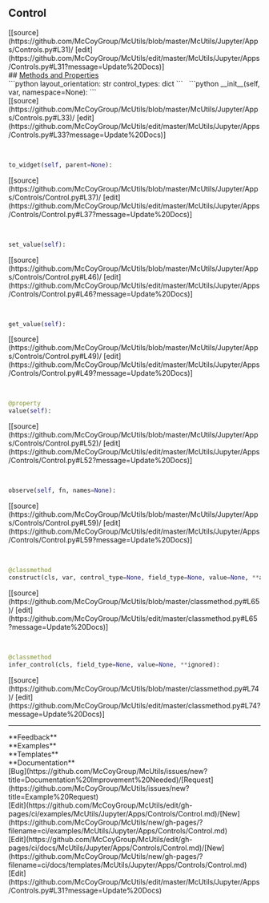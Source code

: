 ## <a id="McUtils.Jupyter.Apps.Controls.Control">Control</a> 

<div class="docs-source-link" markdown="1">
[[source](https://github.com/McCoyGroup/McUtils/blob/master/McUtils/Jupyter/Apps/Controls.py#L31)/
[edit](https://github.com/McCoyGroup/McUtils/edit/master/McUtils/Jupyter/Apps/Controls.py#L31?message=Update%20Docs)]
</div>









<div class="collapsible-section">
 <div class="collapsible-section collapsible-section-header" markdown="1">
## <a class="collapse-link" data-toggle="collapse" href="#methods" markdown="1"> Methods and Properties</a> <a class="float-right" data-toggle="collapse" href="#methods"><i class="fa fa-chevron-down"></i></a>
 </div>
 <div class="collapsible-section collapsible-section-body collapse show" id="methods" markdown="1">
 ```python
layout_orientation: str
control_types: dict
```
<a id="McUtils.Jupyter.Apps.Controls.Control.__init__" class="docs-object-method">&nbsp;</a> 
```python
__init__(self, var, namespace=None): 
```
<div class="docs-source-link" markdown="1">
[[source](https://github.com/McCoyGroup/McUtils/blob/master/McUtils/Jupyter/Apps/Controls.py#L33)/
[edit](https://github.com/McCoyGroup/McUtils/edit/master/McUtils/Jupyter/Apps/Controls.py#L33?message=Update%20Docs)]
</div>


<a id="McUtils.Jupyter.Apps.Controls.Control.to_widget" class="docs-object-method">&nbsp;</a> 
```python
to_widget(self, parent=None): 
```
<div class="docs-source-link" markdown="1">
[[source](https://github.com/McCoyGroup/McUtils/blob/master/McUtils/Jupyter/Apps/Controls/Control.py#L37)/
[edit](https://github.com/McCoyGroup/McUtils/edit/master/McUtils/Jupyter/Apps/Controls/Control.py#L37?message=Update%20Docs)]
</div>


<a id="McUtils.Jupyter.Apps.Controls.Control.set_value" class="docs-object-method">&nbsp;</a> 
```python
set_value(self): 
```
<div class="docs-source-link" markdown="1">
[[source](https://github.com/McCoyGroup/McUtils/blob/master/McUtils/Jupyter/Apps/Controls/Control.py#L46)/
[edit](https://github.com/McCoyGroup/McUtils/edit/master/McUtils/Jupyter/Apps/Controls/Control.py#L46?message=Update%20Docs)]
</div>


<a id="McUtils.Jupyter.Apps.Controls.Control.get_value" class="docs-object-method">&nbsp;</a> 
```python
get_value(self): 
```
<div class="docs-source-link" markdown="1">
[[source](https://github.com/McCoyGroup/McUtils/blob/master/McUtils/Jupyter/Apps/Controls/Control.py#L49)/
[edit](https://github.com/McCoyGroup/McUtils/edit/master/McUtils/Jupyter/Apps/Controls/Control.py#L49?message=Update%20Docs)]
</div>


<a id="McUtils.Jupyter.Apps.Controls.Control.value" class="docs-object-method">&nbsp;</a> 
```python
@property
value(self): 
```
<div class="docs-source-link" markdown="1">
[[source](https://github.com/McCoyGroup/McUtils/blob/master/McUtils/Jupyter/Apps/Controls/Control.py#L52)/
[edit](https://github.com/McCoyGroup/McUtils/edit/master/McUtils/Jupyter/Apps/Controls/Control.py#L52?message=Update%20Docs)]
</div>


<a id="McUtils.Jupyter.Apps.Controls.Control.observe" class="docs-object-method">&nbsp;</a> 
```python
observe(self, fn, names=None): 
```
<div class="docs-source-link" markdown="1">
[[source](https://github.com/McCoyGroup/McUtils/blob/master/McUtils/Jupyter/Apps/Controls/Control.py#L59)/
[edit](https://github.com/McCoyGroup/McUtils/edit/master/McUtils/Jupyter/Apps/Controls/Control.py#L59?message=Update%20Docs)]
</div>


<a id="McUtils.Jupyter.Apps.Controls.Control.construct" class="docs-object-method">&nbsp;</a> 
```python
@classmethod
construct(cls, var, control_type=None, field_type=None, value=None, **attrs): 
```
<div class="docs-source-link" markdown="1">
[[source](https://github.com/McCoyGroup/McUtils/blob/master/classmethod.py#L65)/
[edit](https://github.com/McCoyGroup/McUtils/edit/master/classmethod.py#L65?message=Update%20Docs)]
</div>


<a id="McUtils.Jupyter.Apps.Controls.Control.infer_control" class="docs-object-method">&nbsp;</a> 
```python
@classmethod
infer_control(cls, field_type=None, value=None, **ignored): 
```
<div class="docs-source-link" markdown="1">
[[source](https://github.com/McCoyGroup/McUtils/blob/master/classmethod.py#L74)/
[edit](https://github.com/McCoyGroup/McUtils/edit/master/classmethod.py#L74?message=Update%20Docs)]
</div>
 </div>
</div>












---


<div markdown="1" class="text-secondary">
<div class="container">
  <div class="row">
   <div class="col" markdown="1">
**Feedback**   
</div>
   <div class="col" markdown="1">
**Examples**   
</div>
   <div class="col" markdown="1">
**Templates**   
</div>
   <div class="col" markdown="1">
**Documentation**   
</div>
   <div class="col" markdown="1">
   
</div>
   <div class="col" markdown="1">
   
</div>
   <div class="col" markdown="1">
   
</div>
</div>
  <div class="row">
   <div class="col" markdown="1">
[Bug](https://github.com/McCoyGroup/McUtils/issues/new?title=Documentation%20Improvement%20Needed)/[Request](https://github.com/McCoyGroup/McUtils/issues/new?title=Example%20Request)   
</div>
   <div class="col" markdown="1">
[Edit](https://github.com/McCoyGroup/McUtils/edit/gh-pages/ci/examples/McUtils/Jupyter/Apps/Controls/Control.md)/[New](https://github.com/McCoyGroup/McUtils/new/gh-pages/?filename=ci/examples/McUtils/Jupyter/Apps/Controls/Control.md)   
</div>
   <div class="col" markdown="1">
[Edit](https://github.com/McCoyGroup/McUtils/edit/gh-pages/ci/docs/McUtils/Jupyter/Apps/Controls/Control.md)/[New](https://github.com/McCoyGroup/McUtils/new/gh-pages/?filename=ci/docs/templates/McUtils/Jupyter/Apps/Controls/Control.md)   
</div>
   <div class="col" markdown="1">
[Edit](https://github.com/McCoyGroup/McUtils/edit/master/McUtils/Jupyter/Apps/Controls.py#L31?message=Update%20Docs)   
</div>
   <div class="col" markdown="1">
   
</div>
   <div class="col" markdown="1">
   
</div>
   <div class="col" markdown="1">
   
</div>
</div>
</div>
</div>